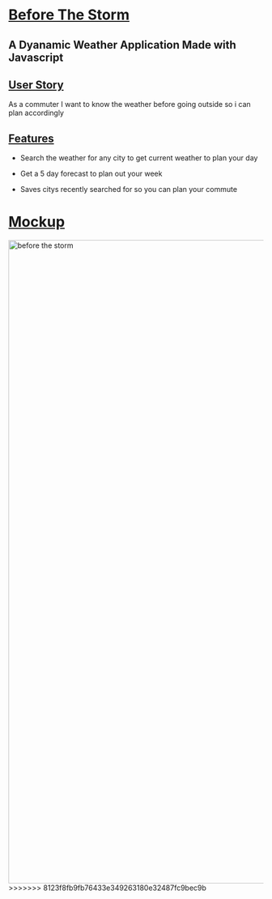 # <ins>Before The Storm<ins>

## A Dyanamic Weather Application Made with Javascript

## <ins>User Story<ins>

As a commuter I want to know the weather before going outside so i can plan accordingly

## <ins>Features<ins>

- Search the weather for any city to get current weather to plan your day

- Get a 5 day forecast to plan out your week

- Saves citys recently searched for so you can plan your commute

# <ins>Mockup<ins>
<img width="1271" alt="before the storm" src="https://github.com/CCUE96/Before-The-Storm/assets/159393541/83f87f33-6232-423e-9f09-5af5843cc959">
>>>>>>> 8123f8fb9fb76433e349263180e32487fc9bec9b
